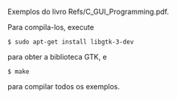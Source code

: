 Exemplos do livro Refs/C_GUI_Programming.pdf.

Para compila-los, execute

```
$ sudo apt-get install libgtk-3-dev
```

para obter a biblioteca GTK, e

```
$ make
```

para compilar todos os exemplos.